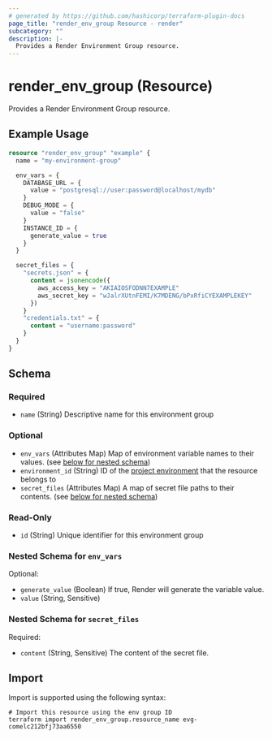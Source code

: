 ```yaml
---
# generated by https://github.com/hashicorp/terraform-plugin-docs
page_title: "render_env_group Resource - render"
subcategory: ""
description: |-
  Provides a Render Environment Group resource.
---
```


# render_env_group (Resource)

Provides a Render Environment Group resource.

## Example Usage

```terraform
resource "render_env_group" "example" {
  name = "my-environment-group"

  env_vars = {
    DATABASE_URL = {
      value = "postgresql://user:password@localhost/mydb"
    }
    DEBUG_MODE = {
      value = "false"
    }
    INSTANCE_ID = {
      generate_value = true
    }
  }

  secret_files = {
    "secrets.json" = {
      content = jsonencode({
        aws_access_key = "AKIAIOSFODNN7EXAMPLE"
        aws_secret_key = "wJalrXUtnFEMI/K7MDENG/bPxRfiCYEXAMPLEKEY"
      })
    }
    "credentials.txt" = {
      content = "username:password"
    }
  }
}
```

<!-- schema generated by tfplugindocs -->
## Schema

### Required

- `name` (String) Descriptive name for this environment group

### Optional

- `env_vars` (Attributes Map) Map of environment variable names to their values. (see [below for nested schema](#nestedatt--env_vars))
- `environment_id` (String) ID of the [project environment](https://docs.render.com/projects) that the resource belongs to
- `secret_files` (Attributes Map) A map of secret file paths to their contents. (see [below for nested schema](#nestedatt--secret_files))

### Read-Only

- `id` (String) Unique identifier for this environment group

<a id="nestedatt--env_vars"></a>
### Nested Schema for `env_vars`

Optional:

- `generate_value` (Boolean) If true, Render will generate the variable value.
- `value` (String, Sensitive)


<a id="nestedatt--secret_files"></a>
### Nested Schema for `secret_files`

Required:

- `content` (String, Sensitive) The content of the secret file.

## Import

Import is supported using the following syntax:

```shell
# Import this resource using the env group ID
terraform import render_env_group.resource_name evg-comelc212bfj73aa6550
```
